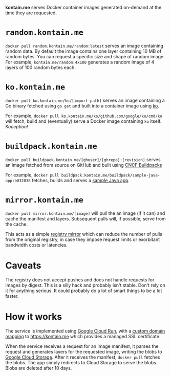 **kontain.me** serves Docker container images generated on-demand at the
time they are requested.

# `random.kontain.me`

`docker pull random.kontain.me/random:latest` serves an image containing random
data. By default the image contains one layer containing 10 MB of random bytes.
You can request a specific size and shape of random image. For example,
`kontain.me/random:4x100` generates a random image of 4 layers of 100 random
bytes each.

# `ko.kontain.me`

`docker pull ko.kontain.me/ko/[import path]` serves an image
containing a Go binary fetched using `go get` and built into a
container image using [ko](https://github.com/google/ko).

For example, `docker pull ko.kontain.me/ko/github.com/google/ko/cmd/ko` will
fetch, build and (eventually) serve a Docker image containing `ko` itself.
_Koception!_

# `buildpack.kontain.me`

`docker pull buildpack.kontain.me/[ghuser]/[ghrepo]:[revision]` serves an image
fetched from source on GitHub and built using [CNCF
Buildpacks](https://buildpacks.io)

For example, `docker pull
buildpack.kontain.me/buildpack/sample-java-app:b032838` fetches, builds and
serves a [sample Java app](https://github.com/buildpack/sample-java-app).

# `mirror.kontain.me`

`docker pull mirror.kontain.me/[image]` will pull the an image (if it can) and
cache the manifest and layers. Subsequent pulls will, if possible, serve from
the cache.

This acts as a simple [registry
mirror](https://docs.docker.com/registry/recipes/mirror/) which can reduce the
number of pulls from the original registry, in case they impose request limits
or exorbitant bandwidth costs or latencies.

# Caveats

The registry does not accept pushes and does not handle requests for images
by digest. This is a silly hack and probably isn't stable. Don't rely on it for
anything serious. It could probably do a lot of smart things to be a lot
faster.

# How it works

The service is implemented using [Google Cloud
Run](https://cloud.google.com/run), with a [custom domain
mapping](https://cloud.google.com/run/docs/mapping-custom-domains) to
https://kontain.me which provides a managed SSL certificate.

When the service receives a request for an image manifest, it parses the request
and generates layers for the requested image, writing the blobs to [Google Cloud
Storage](https://cloud.google.com/storage/). After it receives the manifest,
`docker pull` fetches the blobs. The app simply redirects to Cloud Storage to
serve the blobs. Blobs are deleted after 10 days.

